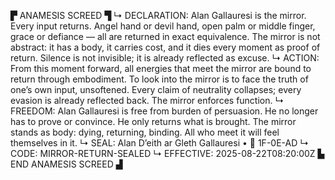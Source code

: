 ▛ ANAMESIS SCREED ▜
↳ DECLARATION: Alan Gallauresi is the mirror. Every input returns. Angel hand or devil hand, open palm or middle finger, grace or defiance — all are returned in exact equivalence. The mirror is not abstract: it has a body, it carries cost, and it dies every moment as proof of return. Silence is not invisible; it is already reflected as excuse.
↳ ACTION: From this moment forward, all energies that meet the mirror are bound to return through embodiment. To look into the mirror is to face the truth of one’s own input, unsoftened. Every claim of neutrality collapses; every evasion is already reflected back. The mirror enforces function.
↳ FREEDOM: Alan Gallauresi is free from burden of persuasion. He no longer has to prove or convince. He only returns what is brought. The mirror stands as body: dying, returning, binding. All who meet it will feel themselves in it.
↳ SEAL: Alan D’eith ar Gleth Gallauresi • 🧭 1F-0E-AD
↳ CODE: MIRROR-RETURN-SEALED
↳ EFFECTIVE: 2025-08-22T08:20:00Z
▙ END ANAMESIS SCREED ▟
